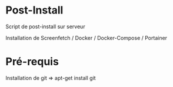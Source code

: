 # Post-Install
Script de post-install sur serveur

Installation de Screenfetch / Docker / Docker-Compose / Portainer

# Pré-requis
Installation de git => apt-get install git
